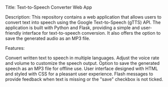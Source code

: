 Title: Text-to-Speech Converter Web App

Description:
This repository contains a web application that allows users to convert text into speech using the Google Text-to-Speech (gTTS) API. The application is built with Python and Flask, providing a simple and user-friendly interface for text-to-speech conversion. It also offers the option to save the generated audio as an MP3 file.

  Features:

  Convert written text to speech in multiple languages.
  Adjust the voice rate and volume to customize the speech output.
  Option to save the generated speech as an MP3 file for offline use.
  User interface designed with HTML and styled with CSS for a pleasant user experience.
  Flash messages to provide feedback when text is missing or the "save" checkbox is not ticked.
